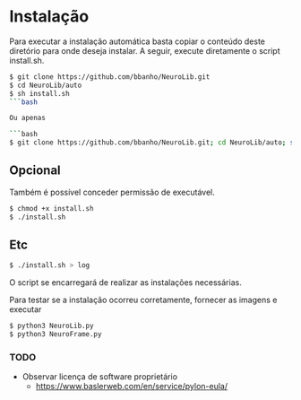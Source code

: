 # Instalação
Para executar a instalação automática basta copiar o conteúdo deste diretório para onde deseja instalar. A seguir, execute diretamente o script install.sh.

```bash
$ git clone https://github.com/bbanho/NeuroLib.git
$ cd NeuroLib/auto
$ sh install.sh
```bash

Ou apenas

```bash
$ git clone https://github.com/bbanho/NeuroLib.git; cd NeuroLib/auto; sh install.sh
```
## Opcional
Também é possível conceder permissão de executável.
```bash
$ chmod +x install.sh
$ ./install.sh
```
## Etc
```bash
$ ./install.sh > log
```
O script se encarregará de realizar as instalações necessárias.

Para testar se a instalação ocorreu corretamente, fornecer as imagens e executar
```bash
$ python3 NeuroLib.py
$ python3 NeuroFrame.py
```
### TODO

* Observar licença de software proprietário
	* https://www.baslerweb.com/en/service/pylon-eula/


